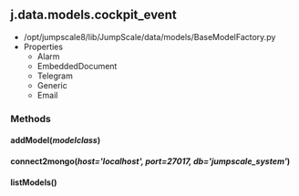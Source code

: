 <!-- toc -->
## j.data.models.cockpit_event

- /opt/jumpscale8/lib/JumpScale/data/models/BaseModelFactory.py
- Properties
    - Alarm
    - EmbeddedDocument
    - Telegram
    - Generic
    - Email

### Methods

#### addModel(*modelclass*) 

#### connect2mongo(*host='localhost', port=27017, db='jumpscale_system'*) 

#### listModels() 

